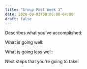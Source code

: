 ```yaml
---
title: "Group Post Week 3"
date: 2020-09-03T00:00:00-04:00
draft: false
---
```


Describes what you've accomplished: 





What is going well: 






What is going less well: 






Next steps that you're going to take: 
